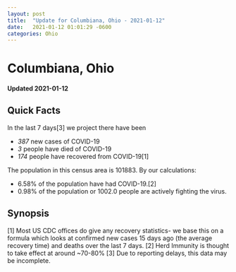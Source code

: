 ```yaml
---
layout: post
title:  "Update for Columbiana, Ohio - 2021-01-12"
date:   2021-01-12 01:01:29 -0600
categories: Ohio
---
```


# Columbiana, Ohio
#### Updated 2021-01-12

## Quick Facts

In the last 7 days[3] we project there have been
- *387* new cases of COVID-19
- *3* people have died of COVID-19
- *174* people have recovered from COVID-19[1]

The population in this census area is 101883. By our calculations:
- 6.58% of the population have had COVID-19.[2]
- 0.98% of the population or 1002.0 people are actively fighting the virus.

## Synopsis




[1] Most US CDC offices do give any recovery statistics- we base this on a formula which looks at confirmed new cases
15 days ago (the average recovery time) and deaths over the last 7 days.
[2] Herd Immunity is thought to take effect at around ~70-80%
[3] Due to reporting delays, this data may be incomplete. 
    